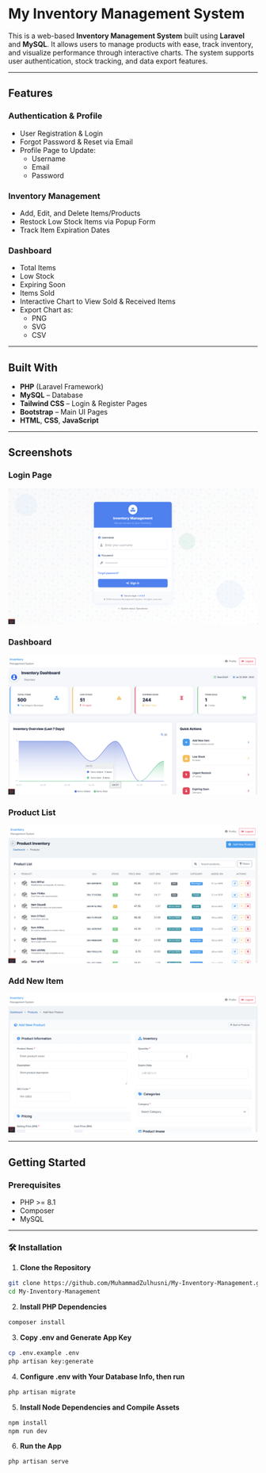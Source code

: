 # My Inventory Management System

This is a web-based **Inventory Management System** built using **Laravel** and **MySQL**. It allows users to manage products with ease, track inventory, and visualize performance through interactive charts. The system supports user authentication, stock tracking, and data export features.

---

## Features

### Authentication & Profile
- User Registration & Login
- Forgot Password & Reset via Email
- Profile Page to Update:
  - Username
  - Email
  - Password

### Inventory Management
- Add, Edit, and Delete Items/Products
- Restock Low Stock Items via Popup Form
- Track Item Expiration Dates

### Dashboard
- Total Items
- Low Stock
- Expiring Soon
- Items Sold
- Interactive Chart to View Sold & Received Items
- Export Chart as:
  - PNG
  - SVG
  - CSV

---

## Built With

- **PHP** (Laravel Framework)
- **MySQL** – Database
- **Tailwind CSS** – Login & Register Pages
- **Bootstrap** – Main UI Pages
- **HTML**, **CSS**, **JavaScript**

---

## Screenshots

### Login Page
![Login Page](screenshots/login.png)

### Dashboard
![Dashboard](screenshots/dashboard.png)

### Product List
![Product List](screenshots/products.png)

### Add New Item
![Add Item](screenshots/add.png)

---

## Getting Started

### Prerequisites

- PHP >= 8.1
- Composer
- MySQL

---

### 🛠 Installation

1. **Clone the Repository**

```bash
git clone https://github.com/MuhammadZulhusni/My-Inventory-Management.git
cd My-Inventory-Management
```

2. **Install PHP Dependencies**

```bash
composer install
```

3. **Copy .env and Generate App Key**

```bash
cp .env.example .env
php artisan key:generate
```

4. **Configure .env with Your Database Info, then run**
```bash
php artisan migrate
```

5. **Install Node Dependencies and Compile Assets**
```bash
npm install
npm run dev
```

6. **Run the App**
```bash
php artisan serve
```
